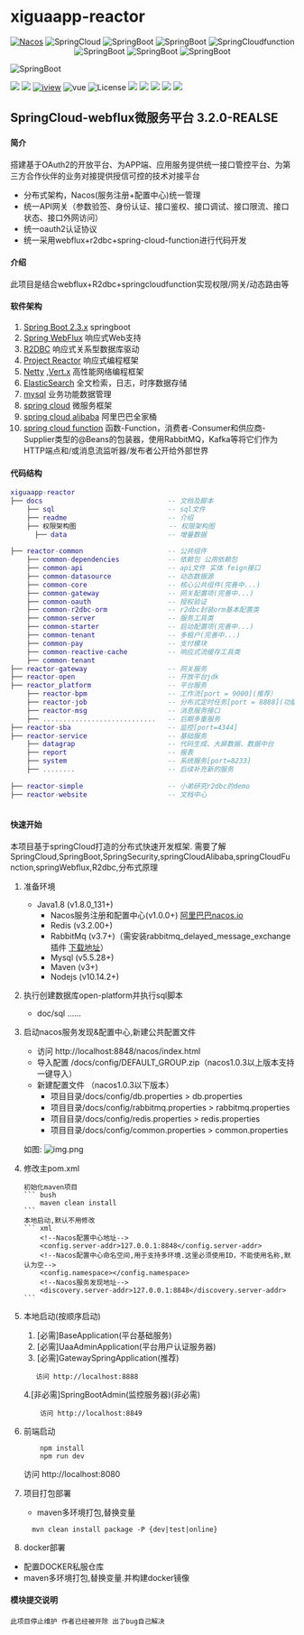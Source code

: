 # xiguaapp-reactor
<p align="center">
  <a target="_blank" href="https://nacos.io/en-us/"><img src="https://img.shields.io/badge/Nacos-blue.svg" alt="Nacos"></a>
  <a><img src="https://img.shields.io/badge/Spring%20Cloud-%20Hoxton.SR8-brightgreen.svg" alt="SpringCloud"></a>
  <a><img src="https://img.shields.io/badge/Spring%20Boot-2.3.3.RELEASE-brightgreen.svg" alt="SpringBoot"></a>
  <a><img src="https://img.shields.io/badge/Spring%20cloud%20alibaba-2.2.3.RELEASE-brightgreen.svg" alt="SpringBoot"></a>
  <a><img src="https://img.shields.io/badge/Spring%20Cloud%20function-%20Hoxton.SR8-brightgreen.svg" alt="SpringCloudfunction"></a>
  <a><img src="https://img.shields.io/badge/Spring%20webflux-%202.3.3.RELEASE-brightgreen.svg" alt="SpringBoot"></a>
  <a><img src="https://img.shields.io/badge/spring%20boot%20starter%20data%20r2dbc%20-%202.3.3.RELEASE-brightgreen.svg" alt="SpringBoot"></a>
  <a><img src="https://img.shields.io/badge/reactor%20R2dbc%20common%20core%20-%201.0.0-brightgreen.svg" alt="SpringBoot"></a>

<a><img src="https://img.shields.io/badge/reactor%20R2dbc%20orm%20-%201.0.0-brightgreen.svg" alt="SpringBoot"></a>

    
  <a><img src="https://img.shields.io/badge/Redis-orange.svg"></a>
  <a><img src="https://img.shields.io/badge/RabbitMq-orange.svg"></a>
  <a target="_blank" href="https://www.iviewui.com/docs/guide/install"><img src="https://img.shields.io/badge/iview-brightgreen.svg?style=flat-square" alt="iview"></a>
  <a><img src="https://img.shields.io/badge/vue-brightgreen.svg?style=flat-square" alt="vue"></a>
  <a><img src="https://img.shields.io/npm/l/express.svg" alt="License"></a>
  <a><img src="https://img.shields.io/badge/r2dbc-orange.svg"></a>
  <a><img src="https://img.shields.io/badge/springWebflux-orange.svg"></a>
  <a><img src="https://img.shields.io/badge/springCloudFunction-orange.svg"></a>
  <a><img src="https://img.shields.io/badge/springboot-orange.svg"></a>
  <a><img src="https://img.shields.io/badge/springCloudAlibaba-orange.svg"></a>





</p>  

## SpringCloud-webflux微服务平台 3.2.0-REALSE 


#### 简介
搭建基于OAuth2的开放平台、为APP端、应用服务提供统一接口管控平台、为第三方合作伙伴的业务对接提供授信可控的技术对接平台
+ 分布式架构，Nacos(服务注册+配置中心)统一管理
+ 统一API网关（参数验签、身份认证、接口鉴权、接口调试、接口限流、接口状态、接口外网访问）
+ 统一oauth2认证协议
+ 统一采用webflux+r2dbc+spring-cloud-function进行代码开发

#### 介绍
此项目是结合webflux+R2dbc+springcloudfunction实现权限/网关/动态路由等

#### 软件架构
1. [Spring Boot 2.3.x](https://spring.io/projects/spring-boot) springboot
2. [Spring WebFlux](https://spring.io/) 响应式Web支持
3. [R2DBC](https://r2dbc.io/) 响应式关系型数据库驱动
4. [Project Reactor](https://projectreactor.io/) 响应式编程框架
4. [Netty](https://netty.io/) ,[Vert.x](https://vertx.io/) 高性能网络编程框架
5. [ElasticSearch](https://www.elastic.co/cn/products/enterprise-search) 全文检索，日志，时序数据存储
6. [mysql](https://www.mysql.org) 业务功能数据管理
7. [spring cloud](https://spring.io/projects/spring-cloud)  微服务框架
8. [spring cloud alibaba](https://spring.io/projects/spring-cloud-alibaba) 阿里巴巴全家桶
9. [spring cloud function](https://spring.io/projects/spring-cloud-function) 函数-Function，消费者-Consumer和供应商-Supplier类型的@Beans的包装器，使用RabbitMQ，Kafka等将它们作为HTTP端点和/或消息流监听器/发布者公开给外部世界

#### 代码结构
```lua
xiguaapp-reactor
├── docs                               -- 文档及脚本
    ├── sql                            -- sql文件  
    ├── readme                         -- 介绍   
    ├── 权限架构图                       -- 权限架构图
      ├── data                         -- 增量数据
     
├── reactor-common                     -- 公共组件
    ├── common-dependencies            -- 依赖包 公用依赖包
    ├── common-api                     -- api文件 实体 feign接口
    ├── common-datasource              -- 动态数据源
    ├── common-core                    -- 核心公共组件(完善中...)
    ├── common-gateway                 -- 网关配置项(完善中...)
    ├── common-oauth                   -- 授权验证
    ├── common-r2dbc-orm               -- r2dbc封装orm基本配置类
    ├── common-server                  -- 服务工具类
    ├── common-starter                 -- 启动配置项(完善中...)
    ├── common-tenant                  -- 多租户(完善中...)
    ├── common-pay                     -- 支付模块
    ├── common-reactive-cache          -- 响应式流缓存工具类
    ├── common-tenant  
├── reactor-gateway                    -- 网关服务
├── reactor-open                       -- 开放平台jdk
├── reactor_platform                   -- 平台服务
    ├── reactor-bpm                    -- 工作流[port = 9000](推荐）  
    ├── reactor-job                    -- 分布式定时任务[port = 8888](功能完善）
    ├── reactor-msg                    -- 消息服务接口
    ├── ............................   -- 后期多重服务
├── reactor-sba                        -- 监控[port=4344]
├── reactor-service                    -- 基础服务
    ├── datagrap                       -- 代码生成、大屏数据、数据中台
    ├── report                         -- 报表
    ├── system                         -- 系统服务[port=8233]
    ├── ........                       -- 后续补充新的服务
    
├── reactor-simple                     -- 小弟研究r2dbc的demo
├── reactor-website                    -- 文档中心
    
```
#### 快速开始
本项目基于springCloud打造的分布式快速开发框架. 需要了解SpringCloud,SpringBoot,SpringSecurity,springCloudAlibaba,springCloudFunction,springWebflux,R2dbc,分布式原理
1.  准备环境
    + Java1.8  (v1.8.0_131+)
        + Nacos服务注册和配置中心(v1.0.0+) <a href="https://nacos.io/zh-cn/">阿里巴巴nacos.io</a>
        + Redis (v3.2.00+)
        + RabbitMq (v3.7+)（需安装rabbitmq_delayed_message_exchange插件 <a href="https://www.rabbitmq.com/community-plugins.html" target="_blank">下载地址</a>）
        + Mysql (v5.5.28+)
        + Maven (v3+)
        + Nodejs (v10.14.2+)
2.  执行创建数据库open-platform并执行sql脚本
    + doc/sql
    ......
3.  启动nacos服务发现&配置中心,新建公共配置文件 
    + 访问 http://localhost:8848/nacos/index.html 
    + 导入配置 /docs/config/DEFAULT_GROUP.zip（nacos1.0.3以上版本支持一键导入）
    + 新建配置文件  （nacos1.0.3以下版本）
        + 项目目录/docs/config/db.properties >  db.properties
        + 项目目录/docs/config/rabbitmq.properties > rabbitmq.properties
        + 项目目录/docs/config/redis.properties > redis.properties
        + 项目目录/docs/config/common.properties  > common.properties
          
     如图:
![img.png](img.png)
4.  修改主pom.xml  
    
        初始化maven项目
        ``` bush
            maven clean install
        ```
        本地启动,默认不用修改
        ``` xml
            <!--Nacos配置中心地址-->
            <config.server-addr>127.0.0.1:8848</config.server-addr>
            <!--Nacos配置中心命名空间,用于支持多环境.这里必须使用ID，不能使用名称,默认为空-->
            <config.namespace></config.namespace>
            <!--Nacos服务发现地址-->
            <discovery.server-addr>127.0.0.1:8848</discovery.server-addr>
        ```
        
5. 本地启动(按顺序启动)
     1. [必需]BaseApplication(平台基础服务)
     2. [必需]UaaAdminApplication(平台用户认证服务器)
     3. [必需]GatewaySpringApplication(推荐)
     ```
        访问 http://localhost:8888
     ```
     4.[非必需]SpringBootAdmin(监控服务器)(非必需)
      ```
          访问 http://localhost:8849
      ```
          
6. 前端启动
    ```bush
        npm install 
        npm run dev
    ``` 
    访问 http://localhost:8080
        
7. 项目打包部署  
    +  maven多环境打包,替换变量
   ```bush
     mvn clean install package -P {dev|test|online}
   ```

[comment]: <> (    + 项目启动)

[comment]: <> (    ```bush)

[comment]: <> (    ./docs/bin/startup.sh {start|stop|restart|status} open-cloud-base-server.jar)

[comment]: <> (    ./docs/bin/startup.sh {start|stop|restart|status} open-cloud-uaa-admin-server.jar)

[comment]: <> (    ./docs/bin/startup.sh {start|stop|restart|status} open-cloud-api-spring-server.jar)

[comment]: <> (    ```)
    
8. docker部署   
 +  配置DOCKER私服仓库
 +  maven多环境打包,替换变量.并构建docker镜像
   
[comment]: <> (       ```bush)

[comment]: <> (          clean install package -P {dev|test|online} dockerfile:build )

[comment]: <> (       ```  )


#### 模块提交说明
    此项目停止维护 作者已经被开除 出了bug自己解决



